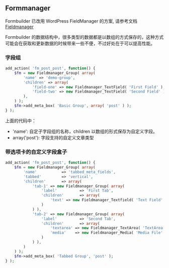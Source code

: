 ## Formmanager

Formbuilder 已改用 WordPress FieldManager 的方案, 请参考文档 [Fieldmanager](http://fieldmanager.org/docs/)

Formbuilder 的数据结构中，很多类型的数据都是以数组的方式保存的，这种方式可能会在获取和更新数据的时候带来一些不便，不过好处在于可以提高性能。


### 字段组

```php
add_action( 'fm_post_post', function() {
    $fm = new Fieldmanager_Group( array(
        'name' => 'demo-group',
        'children' => array(
            'field-one' => new Fieldmanager_TextField( 'First Field' ),
            'field-two' => new Fieldmanager_TextField( 'Second Field' ),
        ),
    ) );
    $fm->add_meta_box( 'Basic Group', array( 'post' ) );
} );
```

上面的代码中：

- 'name': 自定子字段组的名称，children 以数组的形式保存为自定义字段。
- array('post'): 字段支持的自定义文章类型 

### 带选项卡的自定义字段盒子

```php
add_action( 'fm_post_post', function() {
    $fm = new Fieldmanager_Group( array(
        'name'           => 'tabbed_meta_fields',
        'tabbed'         => 'vertical',
        'children'       => array(
            'tab-1' => new Fieldmanager_Group( array(
                'label'          => 'First Tab',
                'children'       => array(
                    'text' => new Fieldmanager_Textfield( 'Text Field' ),
                )
            ) ),
            'tab-2' => new Fieldmanager_Group( array(
                'label'          => 'Second Tab',
                'children'       => array(
                    'textarea' => new Fieldmanager_TextArea( 'TextArea' ),
                    'media'    => new Fieldmanager_Media( 'Media File' ),
                )
            ) ),
        )
    ) );
    $fm->add_meta_box( 'Tabbed Group', 'post' );
} );
```